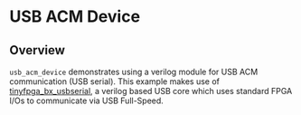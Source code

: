 # USB ACM Device

## Overview
`usb_acm_device` demonstrates using a verilog module for USB ACM communication (USB serial). This example makes use of [tinyfpga_bx_usbserial](https://github.com/davidthings/tinyfpga_bx_usbserial), a verilog based USB core which uses standard FPGA I/Os to communicate via USB Full-Speed.
